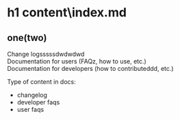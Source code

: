 # h1 content\index.md

## one(two)

Change logsssssdwdwdwd<br>
Documentation for users (FAQz, how to use, etc.)<br>
Documentation for developers (how to contributeddd, etc.)<br>

Type of content in docs:

- changelog
- developer faqs
- user faqs
